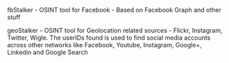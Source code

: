 fbStalker - OSINT tool for Facebook - Based on Facebook Graph and other stuff


geoStalker - OSINT tool for Geolocation related sources - Flickr, Instagram, Twitter, Wigle. The userIDs found is used to find social media accounts across other networks like Facebook, Youtube, Instagram, Google+, Linkedin and Google Search
